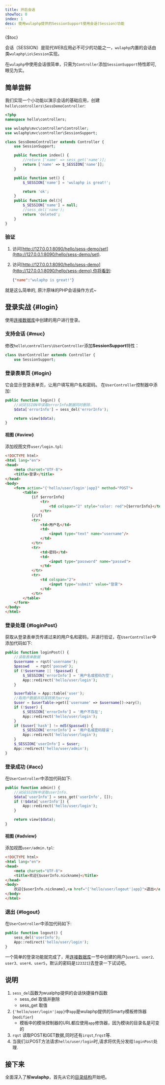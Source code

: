 ```yaml
---
title: 开启会话
showToc: 0
index: 1
desc: 使用wulaphp提供的SessionSupport使用会话(Session)功能
---
```


{$toc}

会话（SESSION）是现代WEB应用必不可少的功能之一，`wulaphp`内置的会话由类`wulaphp\io\Session`实现。

在`wulaphp`中使用会话很简单，只需为`Controller`添加`SessionSupport`特性即可, 眼见为实。

## 简单尝鲜

我们实现一个小功能以演示会话的基础应用，创建`hello\controllers\SessDemoController`:

```php
<?php
namespace hello\controllers;

use wulaphp\mvc\controller\Controller;
use wulaphp\mvc\controller\SessionSupport;

class SessDemoController extends Controller {
    use SessionSupport;

    public function index() {
        //return ['name' => sess_get('name')];
        return ['name' => $_SESSION['name']];
    }

    public function set() {
        $_SESSION['name'] = 'wulaphp is great!';

        return 'ok';
    }
    public function del(){
        $_SESSION['name'] = null;
        //sess_del('name');
        return 'deleted';
    }
}
```

### 验证

1. 访问[http://127.0.0.1:8090/hello/sess-demo/set](http://127.0.0.1:8090/hello/sess-demo/set).
2. 访问[http://127.0.0.1:8090/hello/sess-demo](http://127.0.0.1:8090/hello/sess-demo),你将看到:

    ```json
    {"name":"wulaphp is great!"}
    ```

就是这么简单的, 原汁原味的PHP会话操作方式~

## 登录实战 {#login}

使用[连接数据库](db.md)中创建的用户进行登录。

### 支持会话 {#muc}

修改`hello\controllers\UserController`添加**SessionSupport**特性：

```php
class UserController extends Controller {
    use SessionSupport;
```

### 登录表单页 {#login}

它会显示登录表单页，让用户填写用户名和密码。
在`UserController`控制器中添加:

```php
public function login() {
    //从SESSION中读取errorInfo数据同时删除.
    $data['errorInfo'] = sess_del('errorInfo');

    return view($data);
}
```

#### 视图 {#aview}

添加视图文件`user/login.tpl`:

```html
<!DOCTYPE html>
<html lang="en">
<head>
    <meta charset="UTF-8">
    <title>登录</title>
</head>
<body>
    <form action="{'hello/user/login'|app}" method="POST">
        <table>
            {if $errorInfo}
                <tr>
                    <td colspan="2" style="color: red">{$errorInfo}</td>
                </tr>
            {/if}
            <tr>
                <td>用户名</td>
                <td>
                    <input type="text" name="username"/>
                </td>
            </tr>
            <tr>
                <td>密码</td>
                <td>
                    <input type="password" name="passwd">
                </td>
            </tr>
            <tr>
                <td colspan="2">
                    <input type="submit" value="登录">
                </td>
            </tr>
        </table>
    </form>
</body>
</html>
```

### 登录处理 {#loginPost}

获取从登录表单页传递过来的用户名和密码，并进行验证，在`UserController`中添加代码如下:

```php
public function loginPost() {
    //读取表单数据
    $username = rqst('username');
    $passwd   = rqst('passwd');
    if (!$username || !$passwd) {
        $_SESSION['errorInfo'] = '用户名或密码为空';
        App::redirect('hello/user/login');
    }

    $userTable = App::table('user');
    //取用户数据并将其转换为array
    $user = $userTable->get(['username' => $username])->ary();
    if (!$user) {
        $_SESSION['errorInfo'] = '用户不存在';
        App::redirect('hello/user/login');
    }
    if ($user['hash'] != md5($passwd)) {
        $_SESSION['errorInfo'] = '用户名或密码错误';
        App::redirect('hello/user/login');
    }
    $_SESSION['userInfo'] = $user;
    App::redirect('hello/user/admin');
}
```

### 登录成功 {#acc}

在`UserController`中添加代码如下:

```php
public function admin() {
    //从SESSION中读取userInfo.
    $data['userInfo'] = sess_get('userInfo', []);
    if (!$data['userInfo']) {
        App::redirect('hello/user/login');
    }

    return view($data);
}
```

#### 视图 {#adview}

添加视图`user/admin.tpl`:

```html
<!DOCTYPE html>
<html lang="en">
<head>
    <meta charset="UTF-8">
    <title>欢迎{$userInfo.nickname}</title>
</head>
<body>
    欢迎{$userInfo.nickname},<a href="{'hello/user/logout'|app}">退出</a>
</body>
</html>
```

### 退出 {#logout}

在`UserController`中添加代码如下:

```php
public function logout() {
    sess_del('userInfo');
    App::redirect('hello/user/login');
}
```

一个简单的登录功能就完成了，用[连接数据库](db.md)一节中创建的用户(`user1、user2、user3、user4、user5`，默认的密码是`123321`)去登录一下试试吧。

## 说明

1. `sess_del`函数为wualphp提供的会话快捷操作函数
    * sess_del 取值并删除
    * sess_get 取值
2. `{'hello/user/login'|app}`中`app`是wulaphp提供的Smarty模板修饰器(`modifier`)
    * 模板中的模块控制器的URL都应使用`app`修饰器，因为模块的目录名是可变的
3. `rqst` 读取POST和GET数据,同时还有`irqst`,`frqst`等.
4. 当我们以POST方法请求`hello/user/login`时,请求将优先分发给`loginPost`处理.

## 接下来

全面深入了解**wulaphp**，首先从它的[目录结构](structure.md)开始吧。
